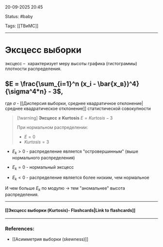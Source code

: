 
20-09-2025 20:45

Status: #baby 

Tags: [[ТВиМС]]

---
# Эксцесс выборки

эксцесс –  характеризует меру высоты графика (гистограммы) плотности распределения.

## $E = \frac{\sum_{i=1}^n (x_i - \bar{x_в})^4}{\sigma^4*n} - 3$,

где $\sigma$ - [[Дисперсия выборки, среднее квадратичное отклонение|среднее квадратическое отклонение]] статистической совокупности

> [!warning] **Эксцесс $\ne$ Kurtosis**
> $E = Kurtosis - 3$
> 
> При нормальном распределении:
> - $E = 0$
> - $Kurtosis = 3$





- $E_k > 0$ - распределение является "островершинным" (выше нормального распределения)
	
- $E_k = 0$ - нормальный эксцесс
	
- $E_k < 0$ - распределение является более низким, чем нормальное

И чем больше $E_k$ по модулю -> тем "аномальнее" высота распределения.

----
#### [[Эксцесс выборки (Kurtosis)- Flashcards|Link to flashcards]]



---
### References:

- [[Асимметрия выборки (skewness)]]